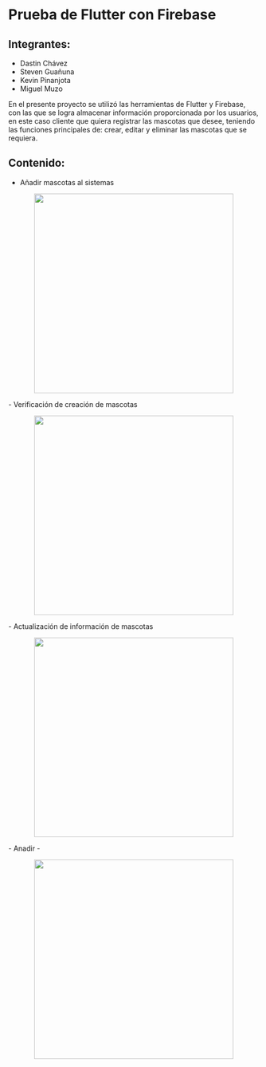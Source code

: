 # Prueba de Flutter con Firebase

## Integrantes: 
- Dastin Chávez
- Steven Guañuna
- Kevin Pinanjota
- Miguel Muzo

En el presente proyecto se utilizó las herramientas de Flutter y Firebase, con las que se logra almacenar información proporcionada por los usuarios, en este caso cliente que quiera registrar las mascotas que desee, teniendo las funciones principales de: crear, editar y eliminar las mascotas que se requiera.  

## Contenido: 
- Añadir mascotas al sistemas


<p align="center"><img src ="https://user-images.githubusercontent.com/74762981/218298861-9fa9b866-e05c-42aa-9ac0-b300dbf4667e.png" width="400"/></p>
- Verificación de creación de mascotas

<p align="center"><img src ="https://user-images.githubusercontent.com/74762981/218298874-594b70f3-a076-49b1-a173-175586896b59.png" width="400"/></p>
- Actualización de información de mascotas

<p align="center"><img src ="https://user-images.githubusercontent.com/74762981/218298890-bd0ffeea-adb4-411f-938f-02cc970d7624.png" width="400"/></p>
- Anadir
- 
<p align="center"><img src ="user-images.githubusercontent.com/74762981/218298896-6a67234f-5bb3-498c-bffa-684b7814c005.png" width="400"/></p>


